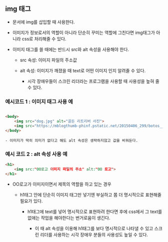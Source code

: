 ## img 태그

- 문서에 img를 삽입할 때 사용한다.

- 이미지가 정보로서의 역할이 아니라 단순히 꾸미는 역할에 그친다면 img태그가 아니라 css로 처리해줄 수 있다.

- 이미지 태그를 쓸 때에는 반드시 src와 alt 속성을 사용해야 한다.

    - src 속성: 이미지 파일의 주소값

    - alt 속성: 이미지가 깨졌을 때 text로 어떤 이미지 인지 알려줄 수 있다.

        - 시각 장애우들이 스크린 리더라는 프로그램을 사용할 때 사용성을 높혀 줄 수 있다. 


### 예시코드 1 : 이미지 태그 사용 예

```html

<body>
    <img src="dog.jpg" alt="골든 리트리버 사진">
    <img src="https://mblogthumb-phinf.pstatic.net/20150406_299/botos__1428297143031DWYSa_JPEG/%25EB%259E%2598%25EB%25B8%258C%25EB%259D%25BC%25EB%258F%2584_%25EB%25A6%25AC%25ED%258A%25B8%25EB%25A6%25AC%25EB%25B2%2584_(23).jpg?type=w800" alt="레브라도 리트리버">
</body>

```

    - 이미지가 딱히 의미가 없다고 해도 alt 속성은 생략하지않고 값을 비워둔다.


### 예시 코드 2 : alt 속성 사용 예

```html
<h1>
    <img src:"OO로고 이미지 파일의 주소" alt:"OO 로고">
</h1>
```

- OO로고가 이미지이면서 제목의 역할을 하고 있는 경우

    - h1태그 안에 단순히 이미지 태그만 넣기엔 부실하고 쫌 더 명시적으로 표현해줄 필요가 있다. 

        - h1태그에 text를 넣어 명시적으로 표현하려 한다면 후에 css에서 그 text를 없애는 작업을 해야한다는 번거로움이 생긴다.

            - 이 때 alt 속성을 이용해 h1태그를 보다 명시적으로 나타낼 수 있고 스크린 리더를 사용하는 시각 장애우 분들의 사용성도 높일 수 있다. 